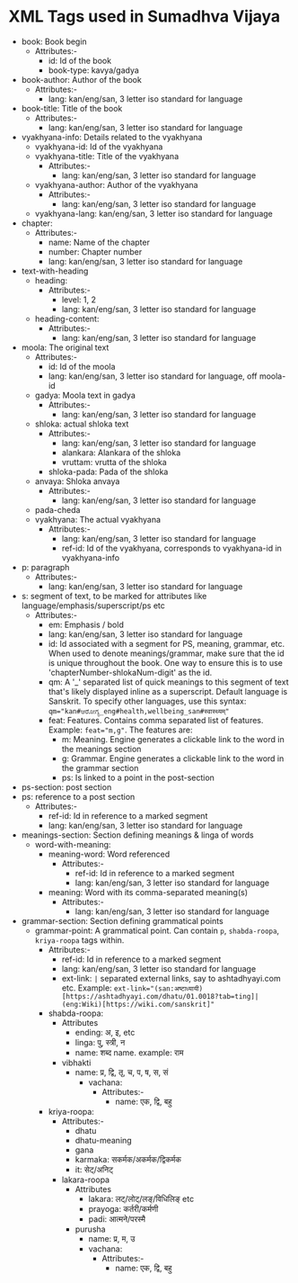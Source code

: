 # XML Tags used in Sumadhva Vijaya
- book: Book begin
  - Attributes:-
    - id: Id of the book
    - book-type: kavya/gadya
- book-author: Author of the book
  - Attributes:-
    - lang: kan/eng/san, 3 letter iso standard for language
- book-title: Title of the book
  - Attributes:-
    - lang: kan/eng/san, 3 letter iso standard for language
- vyakhyana-info: Details related to the vyakhyana
  - vyakhyana-id: Id of the vyakhyana
  - vyakhyana-title: Title of the vyakhyana
    - Attributes:-
      - lang: kan/eng/san, 3 letter iso standard for language
  - vyakhyana-author: Author of the vyakhyana
    - Attributes:-
      - lang: kan/eng/san, 3 letter iso standard for language
  - vyakhyana-lang: kan/eng/san, 3 letter iso standard for language
- chapter:
  - Attributes:-
    - name: Name of the chapter
    - number: Chapter number
    - lang: kan/eng/san, 3 letter iso standard for language
- text-with-heading
  - heading:
    - Attributes:-
      - level: 1, 2
      - lang: kan/eng/san, 3 letter iso standard for language
  - heading-content:
    - Attributes:-
      - lang: kan/eng/san, 3 letter iso standard for language
- moola: The original text
  - Attributes:-
    - id: Id of the moola
    - lang: kan/eng/san, 3 letter iso standard for language, off moola-id
  - gadya: Moola text in gadya
    - Attributes:-
      - lang: kan/eng/san, 3 letter iso standard for language
  - shloka: actual shloka text
    - Attributes:-
      - lang: kan/eng/san, 3 letter iso standard for language
      - alankara: Alankara of the shloka
      - vruttam: vrutta of the shloka
    - shloka-pada: Pada of the shloka
  - anvaya: Shloka anvaya
    - Attributes:-
      - lang: kan/eng/san, 3 letter iso standard for language
  - pada-cheda
  - vyakhyana: The actual vyakhyana
    - Attributes:-
      - lang: kan/eng/san, 3 letter iso standard for language
      - ref-id: Id of the vyakhyana, corresponds to vyakhyana-id in vyakhyana-info
- p: paragraph
  - Attributes:-
    - lang: kan/eng/san, 3 letter iso standard for language
- s: segment of text, to be marked for attributes like language/emphasis/superscript/ps etc
  - Attributes:-
    - em: Emphasis / bold
    - lang: kan/eng/san, 3 letter iso standard for language
    - id: Id associated with a segment for PS, meaning, grammar, etc. When used to denote meanings/grammar, make sure that the id is unique throughout the book. One way to ensure this is to use 'chapterNumber-shlokaNum-digit' as the id.
    - qm: A '_' separated list of quick meanings to this segment of text that's likely displayed inline as a superscript. Default language is Sanskrit. To specify other languages, use this syntax: `qm="kan#ಆರೋಗ್ಯ_eng#health,wellbeing_san#स्वास्थ्यम्"`
    - feat: Features. Contains comma separated list of features. Example: `feat="m,g"`. The features are:
      - m: Meaning. Engine generates a clickable link to the word in the meanings section
      - g: Grammar. Engine generates a clickable link to the word in the grammar section
      - ps: Is linked to a point in the post-section
- ps-section: post section
- ps: reference to a post section
  - Attributes:-
    - ref-id: Id in reference to a marked segment
    - lang: kan/eng/san, 3 letter iso standard for language
- meanings-section: Section defining meanings & linga of words
  - word-with-meaning:
    - meaning-word: Word referenced
      - Attributes:-
        - ref-id: Id in reference to a marked segment
        - lang: kan/eng/san, 3 letter iso standard for language
    - meaning: Word with its comma-separated meaning(s)
      - Attributes:-
        - lang: kan/eng/san, 3 letter iso standard for language
- grammar-section: Section defining grammatical points
  - grammar-point: A grammatical point. Can contain `p`, `shabda-roopa`, `kriya-roopa` tags within.
    - Attributes:-
      - ref-id: Id in reference to a marked segment
      - lang: kan/eng/san, 3 letter iso standard for language
      - ext-link: `|` separated external links, say to ashtadhyayi.com etc. Example: `ext-link="(san:अष्टाध्यायी)[https://ashtadhyayi.com/dhatu/01.0018?tab=ting]|(eng:Wiki)[https://wiki.com/sanskrit]"` 
    - shabda-roopa:
      - Attributes
        - ending: अ, इ, etc
        - linga: पु, स्त्री, न
        - name: शब्द name. example: राम
      - vibhakti
        - name: प्र, द्वि, तृ, च, प, ष, स, सं
          - vachana:
            - Attributes:-
              - name: एक, द्वि, बहु
    - kriya-roopa:
      - Attributes:-
        - dhatu
        - dhatu-meaning
        - gana
        - karmaka: सकर्मक/अकर्मक/द्विकर्मक
        - it: सेट्/अनिट्
      - lakara-roopa
        - Attributes
          - lakara: लट्/लोट्/लङ्/विधिलिङ् etc
          - prayoga: कर्तरी/कर्मणी 
          - padi: आत्मने/परस्मै
        - purusha
          - name: प्र, म, उ
          - vachana:
            - Attributes:-
              - name: एक, द्वि, बहु
